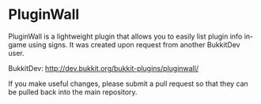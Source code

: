 PluginWall
==========

PluginWall is a lightweight plugin that allows you to easily list plugin info in-game using signs. It was created upon request from another BukkitDev user.

BukkitDev: http://dev.bukkit.org/bukkit-plugins/pluginwall/

If you make useful changes, please submit a pull request so that they can be pulled back into the main repository.
